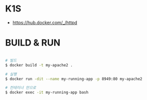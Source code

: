 # K1S
- https://hub.docker.com/_/httpd

# BUILD & RUN
```bash

# 빌드
$ docker build -t my-apache2 .

# 실행
$ docker run -dit --name my-running-app -p 8949:80 my-apache2

# 컨테이너 안으로
$ docker exec -it my-running-app bash
```
